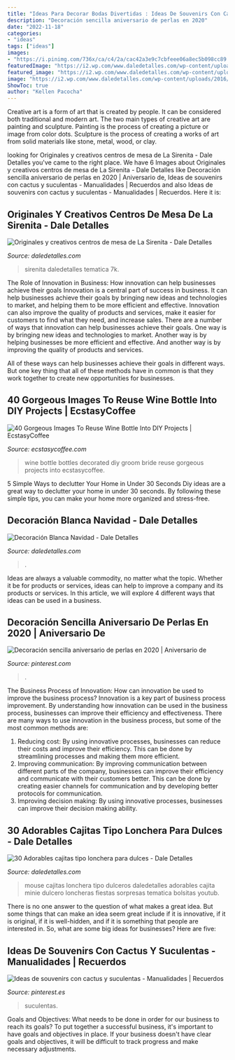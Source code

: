```yaml
---
title: "Ideas Para Decorar Bodas Divertidas : Ideas De Souvenirs Con Cactus Y Suculentas"
description: "Decoración sencilla aniversario de perlas en 2020"
date: "2022-11-18"
categories:
- "ideas"
tags: ["ideas"]
images:
- "https://i.pinimg.com/736x/ca/c4/2a/cac42a3e9c7cbfeee06a8ec5b098cc89.jpg"
featuredImage: "https://i2.wp.com/www.daledetalles.com/wp-content/uploads/2016/08/centro-de-mesa-sirenita10.jpg?resize=501%2C891"
featured_image: "https://i2.wp.com/www.daledetalles.com/wp-content/uploads/2016/09/blanca-navidad13.jpg"
image: "https://i2.wp.com/www.daledetalles.com/wp-content/uploads/2016/09/blanca-navidad13.jpg"
ShowToc: true
author: "Kellen Pacocha"
---
```



Creative art is a form of art that is created by people. It can be considered both traditional and modern art. The two main types of creative art are painting and sculpture. Painting is the process of creating a picture or image from color dots. Sculpture is the process of creating a works of art from solid materials like stone, metal, wood, or clay.

	

		
looking for Originales y creativos centros de mesa de La Sirenita - Dale Detalles you've came to the right place. We have 6 Images about Originales y creativos centros de mesa de La Sirenita - Dale Detalles like Decoración sencilla aniversario de perlas en 2020 | Aniversario de, Ideas de souvenirs con cactus y suculentas - Manualidades | Recuerdos and also Ideas de souvenirs con cactus y suculentas - Manualidades | Recuerdos. Here it is:
		
    
## Originales Y Creativos Centros De Mesa De La Sirenita - Dale Detalles

<img loading=lazy src="https://i2.wp.com/www.daledetalles.com/wp-content/uploads/2016/08/centro-de-mesa-sirenita10.jpg?resize=501%2C891" onerror="this.onerror=null;this.src='https://tse4.mm.bing.net/th?id=OIP.wuIdaNDCV6_WaUBKoP3ZtgHaNK&amp;pid=15.1';" alt="Originales y creativos centros de mesa de La Sirenita - Dale Detalles">

_Source: daledetalles.com_

>sirenita daledetalles tematica 7k. 

	

The Role of Innovation in Business: How innovation can help businesses achieve their goals
Innovation is a central part of success in business. It can help businesses achieve their goals by bringing new ideas and technologies to market, and helping them to be more efficient and effective. Innovation can also improve the quality of products and services, make it easier for customers to find what they need, and increase sales.
There are a number of ways that innovation can help businesses achieve their goals. One way is by bringing new ideas and technologies to market. Another way is by helping businesses be more efficient and effective. And another way is by improving the quality of products and services.

All of these ways can help businesses achieve their goals in different ways. But one key thing that all of these methods have in common is that they work together to create new opportunities for businesses.

    
## 40 Gorgeous Images To Reuse Wine Bottle Into DIY Projects | EcstasyCoffee

<img loading=lazy src="http://i0.wp.com/www.ecstasycoffee.com/wp-content/uploads/2016/10/Bride-and-groom-decorated-wine-bottles.jpg?resize=564%2C1002" onerror="this.onerror=null;this.src='https://tse2.mm.bing.net/th?id=OIP.THSER30gJw-MuMNeueTtTwHaNK&amp;pid=15.1';" alt="40 Gorgeous Images To Reuse Wine Bottle Into DIY Projects | EcstasyCoffee">

_Source: ecstasycoffee.com_

>wine bottle bottles decorated diy groom bride reuse gorgeous projects into ecstasycoffee. 

	

5 Simple Ways to declutter Your Home in Under 30 Seconds
Diy ideas are a great way to declutter your home in under 30 seconds. By following these simple tips, you can make your home more organized and stress-free.

    
## Decoración Blanca Navidad - Dale Detalles

<img loading=lazy src="https://i2.wp.com/www.daledetalles.com/wp-content/uploads/2016/09/blanca-navidad13.jpg" onerror="this.onerror=null;this.src='https://tse2.mm.bing.net/th?id=OIP.ycrJtdRP4ibT5BMV_nnQgAHaLH&amp;pid=15.1';" alt="Decoración Blanca Navidad - Dale Detalles">

_Source: daledetalles.com_

>. 

	

Ideas are always a valuable commodity, no matter what the topic. Whether it be for products or services, ideas can help to improve a company and its products or services. In this article, we will explore 4 different ways that ideas can be used in a business.

    
## Decoración Sencilla Aniversario De Perlas En 2020 | Aniversario De

<img loading=lazy src="https://i.pinimg.com/736x/09/a4/ad/09a4ad86e856878402f8551bda8c92f9.jpg" onerror="this.onerror=null;this.src='https://tse4.mm.bing.net/th?id=OIP.TSNNjPVx9c0xd3gn9pQpdwHaJ3&amp;pid=15.1';" alt="Decoración sencilla aniversario de perlas en 2020 | Aniversario de">

_Source: pinterest.com_

>. 

	

The Business Process of Innovation: How can innovation be used to improve the business process?
Innovation is a key part of business process improvement. By understanding how innovation can be used in the business process, businesses can improve their efficiency and effectiveness. There are many ways to use innovation in the business process, but some of the most common methods are: 
1) Reducing cost: By using innovative processes, businesses can reduce their costs and improve their efficiency. This can be done by streamlining processes and making them more efficient. 
2) Improving communication: By improving communication between different parts of the company, businesses can improve their efficiency and communicate with their customers better. This can be done by creating easier channels for communication and by developing better protocols for communication. 
3) Improving decision making: By using innovative processes, businesses can improve their decision making ability.

    
## 30 Adorables Cajitas Tipo Lonchera Para Dulces - Dale Detalles

<img loading=lazy src="https://i0.wp.com/www.daledetalles.com/wp-content/uploads/2017/07/caja-tipo-lonchera-para-dulces27.jpg?resize=549%2C823" onerror="this.onerror=null;this.src='https://tse2.mm.bing.net/th?id=OIP.PovxKjUJUpBoOZF50GPLxgHaLG&amp;pid=15.1';" alt="30 Adorables cajitas tipo lonchera para dulces - Dale Detalles">

_Source: daledetalles.com_

>mouse cajitas lonchera tipo dulceros daledetalles adorables cajita minie dulcero loncheras fiestas sorpresas tematica bolsitas youtub. 

	

There is no one answer to the question of what makes a great idea. But some things that can make an idea seem great include if it is innovative, if it is original, if it is well-hidden, and if it is something that people are interested in.  So, what are some big ideas for businesses? Here are five: 

    
## Ideas De Souvenirs Con Cactus Y Suculentas - Manualidades | Recuerdos

<img loading=lazy src="https://i.pinimg.com/736x/ca/c4/2a/cac42a3e9c7cbfeee06a8ec5b098cc89.jpg" onerror="this.onerror=null;this.src='https://tse1.mm.bing.net/th?id=OIP.1qALqsFAsMzLg62lVRyjNQHaJQ&amp;pid=15.1';" alt="Ideas de souvenirs con cactus y suculentas - Manualidades | Recuerdos">

_Source: pinterest.es_

>suculentas. 

	

Goals and Objectives: What needs to be done in order for our business to reach its goals?
To put together a successful business, it's important to have goals and objectives in place. If your business doesn't have clear goals and objectives, it will be difficult to track progress and make necessary adjustments.

